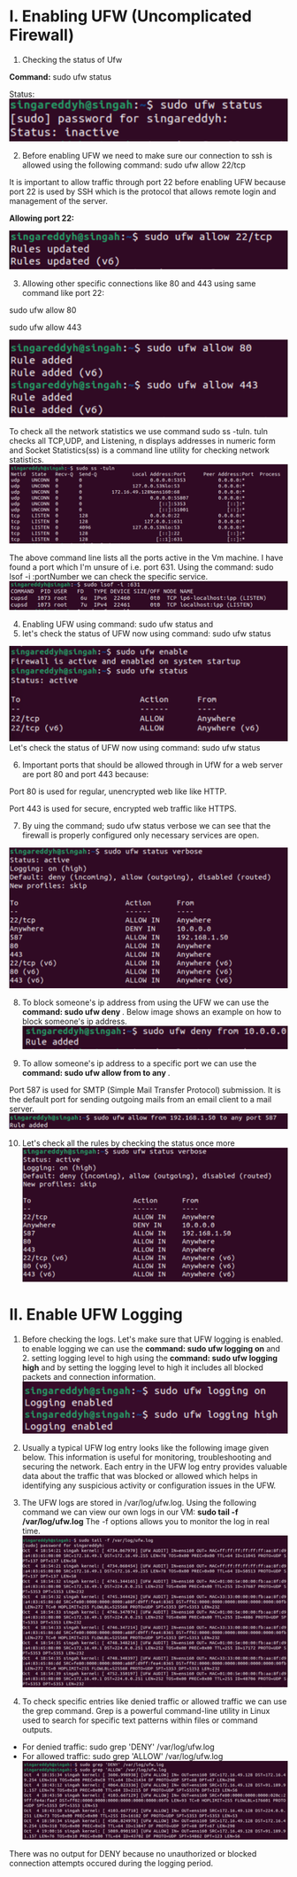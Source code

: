 # I. Enabling UFW (Uncomplicated Firewall) 

1. Checking the status of Ufw 

**Command:**
sudo ufw status

Status:
![status:inactive](./images%205/sudo%20ufw%20status%20inactive.png)

2. Before enabling UFW we need to make sure our connection to ssh is allowed using the following command:
sudo ufw allow 22/tcp

It is important to allow traffic through port 22 before enabling UFW because port 22 is used by SSH which is the protocol that allows remote login and management of the server.

**Allowing port 22:** 

![port 22](./images%205/sudo%20ufw%2022.png)

3. Allowing other specific connections like 80 and 443 using same command like port 22:

sudo ufw allow 80

sudo ufw allow 443

![port 80,443](./images%205/sudo%20ufw%2080%20443.png)

To check all the network statistics we use command sudo ss -tuln. tuln checks all TCP,UDP, and Listening, n displays addresses in numeric form and Socket Statistics(ss) is a command line utility for checking network statistics.
![sudo ss -tuln](./images%205/sudo%20ss%20-tuln.png)
 
 The above command line lists all the ports active in the Vm machine. I have found a port which I'm unsure of i.e. port 631.
 Using the command: sudo lsof -i :portNumber we can check the specific service.
 ![sudo lsof -i :portNumber](./images%205/sudo%20port%20631.png)

 4. Enabling UFW using command: sudo ufw status and
 5. let's check the status of UFW now using command: sudo ufw status
 
 ![ufw enable](./images%205/sudo%20ufw%20enable.png)
  Let's check the status of UFW now using command: sudo ufw status
 
6. Important ports that should be allowed through in UfW for a web server are port 80 and port 443 because:

Port 80 is used for regular, unencrypted web like like HTTP.

Port 443 is used for secure, encrypted web traffic like HTTPS.

7. By uing the command; sudo ufw status verbose we can see that the firewall is properly configured only necessary services are open.

![sudo verbose](./images%205/verbose%20status.png)

8. To block someone's ip address from using the UFW we can use the **command: sudo ufw deny <ip address>**. Below image shows an example on how to block someone's ip address.
![sudo ufw deny](./images%205/sudo%20ufw%20deny.png)

9. To allow someone's ip address to a specific port we can use the **command: sudo ufw allow from <ip address> to any <port no>**. 

Port 587 is used for SMTP (Simple Mail Transfer Protocol) submission. It is the default port for sending outgoing mails from an email client to a mail server.
![sudo ufw allow](./images%205/sudo%20ufw%20allow.png)

10. Let's check all the rules by checking the status once more
![sudo verbose](./images%205/verbose%20status.png)

# II. Enable UFW Logging
1. Before checking the logs. Let's make sure that UFW logging is enabled. to enable logging we can use the **command: sudo ufw logging on** and 2. setting logging level to high using the **command: sudo ufw logging high** and by setting the logging level to high it includes all blocked packets and connection information.
![sudo ufw logging on](./images%205/sudo%20ufw%20logging.png)

3. Usually a typical UFW log entry looks like the following image given below. This information is useful for monitoring, troubleshooting and securing the network. Each entry in the UFW log entry provides valuable data about the traffic that was blocked or allowed which helps in identifying any suspicious activity or configuration issues in the UFW.

4. The UFW logs are stored in /var/log/ufw.log. Using the following command we can view our own logs in our VM: **sudo tail -f /var/log/ufw.log** The -f options allows you to monitor the log in real time.
![log Entry](./images%205/sudo%20tail.png)

5. To check specific entries like denied traffic or allowed traffic we can use the grep command. Grep is a powerful command-line utility in Linux used to search for specific text patterns within files or command outputs.

- For denied traffic: sudo grep 'DENY' /var/log/ufw.log
- For allowed traffic: sudo grep 'ALLOW' /var/log/ufw.log
![grep command](./images%205/sudo%20grep%20deny%20allow.png)

There was no output for DENY because no unauthorized or blocked connection attempts occured during the logging period.